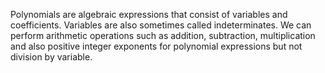 Polynomials are algebraic expressions that consist of variables and coefficients. Variables are also sometimes called indeterminates. We can perform arithmetic operations such as addition, subtraction, multiplication and also positive integer exponents for polynomial expressions but not division by variable.